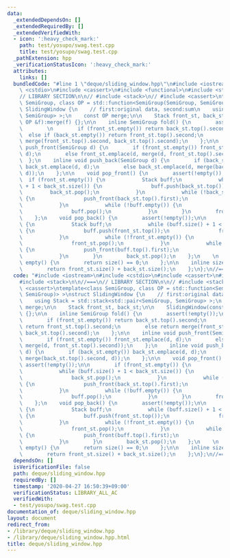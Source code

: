 ```yaml
---
data:
  _extendedDependsOn: []
  _extendedRequiredBy: []
  _extendedVerifiedWith:
  - icon: ':heavy_check_mark:'
    path: test/yosupo/swag.test.cpp
    title: test/yosupo/swag.test.cpp
  _pathExtension: hpp
  _verificationStatusIcon: ':heavy_check_mark:'
  attributes:
    links: []
  bundledCode: "#line 1 \"deque/sliding_window.hpp\"\n#include <iostream>\n#include\
    \ <cstdio>\n#include <cassert>\n#include <functional>\n#include <stack>\n\n//===\n\
    // LIBRARY SECTION\n\n// #include <stack>\n// #include <cassert>\ntemplate<class\
    \ SemiGroup, class OP = std::function<SemiGroup(SemiGroup, SemiGroup)> >\nstruct\
    \ SlidingWindow {\n    // first:original data, second:sum\n    using Stack = std::stack<std::pair<SemiGroup,\
    \ SemiGroup> >;\n    const OP merge;\n\n    Stack front_st, back_st;\n\n    SlidingWindow(const\
    \ OP &f):merge(f) {};\n\n    inline SemiGroup fold() {\n        assert(!empty());\n\
    \        \n        if (front_st.empty()) return back_st.top().second;\n      \
    \  else if (back_st.empty()) return front_st.top().second;\n        else return\
    \ merge(front_st.top().second, back_st.top().second);\n    };\n\n    inline void\
    \ push_front(SemiGroup d) {\n        if (front_st.empty()) front_st.emplace(d,\
    \ d);\n        else front_st.emplace(d, merge(d, front_st.top().second));\n  \
    \  };\n    inline void push_back(SemiGroup d) {\n        if (back_st.empty())\
    \ back_st.emplace(d, d);\n        else back_st.emplace(d, merge(back_st.top().second,\
    \ d));\n    };\n\n    void pop_front() {\n        assert(!empty());\n\n      \
    \  if (front_st.empty()) {\n            Stack buff;\n            while (buff.size()\
    \ + 1 < back_st.size()) {\n                buff.push(back_st.top());\n       \
    \         back_st.pop();\n            }\n            while (!back_st.empty())\
    \ {\n                push_front(back_st.top().first);\n                back_st.pop();\n\
    \            }\n            while (!buff.empty()) {\n                push_back(buff.top().first);\n\
    \                buff.pop();\n            }\n        }\n        front_st.pop();\n\
    \    };\n    void pop_back() {\n        assert(!empty());\n\n        if (back_st.empty())\
    \ {\n            Stack buff;\n            while (buff.size() + 1 < front_st.size())\
    \ {\n                buff.push(front_st.top());\n                front_st.pop();\n\
    \            }\n            while (!front_st.empty()) {\n                push_back(front_st.top().first);\n\
    \                front_st.pop();\n            }\n            while (!buff.empty())\
    \ {\n                push_front(buff.top().first);\n                buff.pop();\n\
    \            }\n        }\n        back_st.pop();\n    };\n    \n    inline bool\
    \ empty() {\n        return size() == 0;\n    };\n\n    inline size_t size() {\n\
    \        return front_st.size() + back_st.size();\n    };\n};\n//===\n"
  code: "#include <iostream>\n#include <cstdio>\n#include <cassert>\n#include <functional>\n\
    #include <stack>\n\n//===\n// LIBRARY SECTION\n\n// #include <stack>\n// #include\
    \ <cassert>\ntemplate<class SemiGroup, class OP = std::function<SemiGroup(SemiGroup,\
    \ SemiGroup)> >\nstruct SlidingWindow {\n    // first:original data, second:sum\n\
    \    using Stack = std::stack<std::pair<SemiGroup, SemiGroup> >;\n    const OP\
    \ merge;\n\n    Stack front_st, back_st;\n\n    SlidingWindow(const OP &f):merge(f)\
    \ {};\n\n    inline SemiGroup fold() {\n        assert(!empty());\n        \n\
    \        if (front_st.empty()) return back_st.top().second;\n        else if (back_st.empty())\
    \ return front_st.top().second;\n        else return merge(front_st.top().second,\
    \ back_st.top().second);\n    };\n\n    inline void push_front(SemiGroup d) {\n\
    \        if (front_st.empty()) front_st.emplace(d, d);\n        else front_st.emplace(d,\
    \ merge(d, front_st.top().second));\n    };\n    inline void push_back(SemiGroup\
    \ d) {\n        if (back_st.empty()) back_st.emplace(d, d);\n        else back_st.emplace(d,\
    \ merge(back_st.top().second, d));\n    };\n\n    void pop_front() {\n       \
    \ assert(!empty());\n\n        if (front_st.empty()) {\n            Stack buff;\n\
    \            while (buff.size() + 1 < back_st.size()) {\n                buff.push(back_st.top());\n\
    \                back_st.pop();\n            }\n            while (!back_st.empty())\
    \ {\n                push_front(back_st.top().first);\n                back_st.pop();\n\
    \            }\n            while (!buff.empty()) {\n                push_back(buff.top().first);\n\
    \                buff.pop();\n            }\n        }\n        front_st.pop();\n\
    \    };\n    void pop_back() {\n        assert(!empty());\n\n        if (back_st.empty())\
    \ {\n            Stack buff;\n            while (buff.size() + 1 < front_st.size())\
    \ {\n                buff.push(front_st.top());\n                front_st.pop();\n\
    \            }\n            while (!front_st.empty()) {\n                push_back(front_st.top().first);\n\
    \                front_st.pop();\n            }\n            while (!buff.empty())\
    \ {\n                push_front(buff.top().first);\n                buff.pop();\n\
    \            }\n        }\n        back_st.pop();\n    };\n    \n    inline bool\
    \ empty() {\n        return size() == 0;\n    };\n\n    inline size_t size() {\n\
    \        return front_st.size() + back_st.size();\n    };\n};\n//===\n"
  dependsOn: []
  isVerificationFile: false
  path: deque/sliding_window.hpp
  requiredBy: []
  timestamp: '2020-04-27 16:50:39+09:00'
  verificationStatus: LIBRARY_ALL_AC
  verifiedWith:
  - test/yosupo/swag.test.cpp
documentation_of: deque/sliding_window.hpp
layout: document
redirect_from:
- /library/deque/sliding_window.hpp
- /library/deque/sliding_window.hpp.html
title: deque/sliding_window.hpp
---
```

